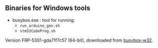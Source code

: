 ## Binaries for Windows tools

* busybox.exe : tool for running:
  - `run_arduino_gen.sh`
  - `stm32CubeProg.sh`

Version FRP-5301-gda71f7c57 (64-bit), downloaded from [busybox-w32].

[busybox-w32]: https://frippery.org/busybox/
